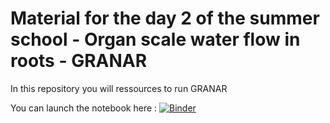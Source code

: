 
# Material for the day 2 of the summer school - Organ scale water flow in roots - GRANAR

In this repository you will ressources to run GRANAR

You can launch the notebook here : [![Binder](https://mybinder.org/badge_logo.svg)](https://mybinder.org/v2/gh/water-fluxes/day-2-organ-scale/HEAD)
